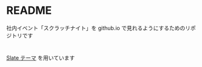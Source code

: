 # README

社内イベント「スクラッチナイト」を github.io で見れるようにするためのリポジトリです

# 

[Slate テーマ](https://github.com/pages-themes/slate) を用いています
